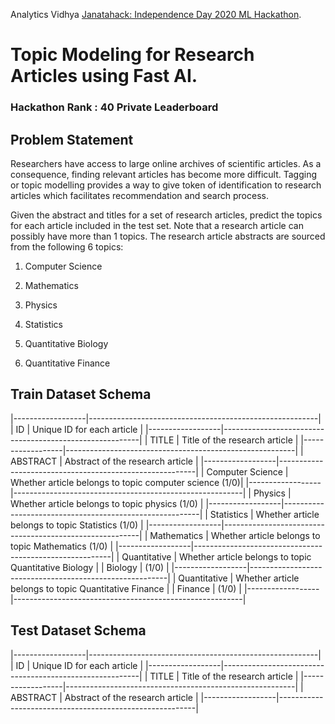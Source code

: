  Analytics Vidhya [Janatahack: Independence Day 2020 ML Hackathon](https://datahack.analyticsvidhya.com/contest/janatahack-independence-day-2020-ml-hackathon/ "").
# Topic Modeling for Research Articles using Fast AI.

### Hackathon Rank : 40 Private Leaderboard


## Problem Statement
Researchers have access to large online archives of scientific articles. As a consequence, finding relevant articles has become more difficult. Tagging or topic modelling provides a way to give token of identification to research articles which facilitates recommendation and search process. 

Given the abstract and titles for a set of research articles, predict the topics for each article included in the test set. 
Note that a research article can possibly have more than 1 topics. The research article abstracts are sourced from the following 6 topics: 

1. Computer Science

2. Mathematics

3. Physics

4. Statistics

5. Quantitative Biology

6. Quantitative Finance


## Train Dataset Schema

|------------------|---------------------------------------------------------|
| ID               |  Unique ID for each article                             |
|------------------|---------------------------------------------------------|
| TITLE            |  Title of the research article                          |
|------------------|---------------------------------------------------------|
| ABSTRACT         |  Abstract of the research article                       |
|------------------|---------------------------------------------------------|
| Computer Science |  Whether article belongs to topic computer science (1/0)|
|------------------|---------------------------------------------------------|
| Physics          |  Whether article belongs to topic physics (1/0)         |
|------------------|---------------------------------------------------------|
| Statistics       |  Whether article belongs to topic Statistics (1/0)      |
|------------------|---------------------------------------------------------|
| Mathematics      |  Whether article belongs to topic Mathematics (1/0)     |
|------------------|---------------------------------------------------------|
| Quantitative     |  Whether article belongs to topic Quantitative Biology  |
| Biology          |                                                (1/0)    |
|------------------|---------------------------------------------------------|
| Quantitative     |  Whether article belongs to topic Quantitative Finance  |
| Finance          |                                                (1/0)    |
|------------------|---------------------------------------------------------|


## Test Dataset Schema

|------------------|---------------------------------------------------------|
| ID               |  Unique ID for each article                             |
|------------------|---------------------------------------------------------|
| TITLE            |  Title of the research article                          |
|------------------|---------------------------------------------------------|
| ABSTRACT         |  Abstract of the research article                       |
|------------------|---------------------------------------------------------|

